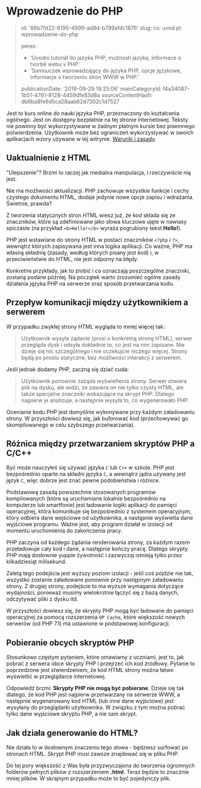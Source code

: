 Wprowadzenie do PHP
===================

> id: '66b7fd22-6195-4999-ad8d-b799afdc1876'
> slug:
> 	cs: uvod
> 	pl: wprowadzenie-do-php
> 
> perex:
> 	- 'Úvodní tutoriál do jazyka PHP, možnosti jazyka, informace o tvorbě webu v PHP.'
> 	- 'Samouczek wprowadzający do języka PHP, opcje językowe, informacje o tworzeniu stron WWW w PHP.'
> 
> publicationDate: '2019-09-29 19:25:06'
> mainCategoryId: f4a34087-1b51-4761-8128-4459dfe83d8a
> sourceContentHash: db6ba8fe6d5ca28aab62d7302c1d7527

Jest to kurs online do nauki języka PHP, przeznaczony do kształcenia ogólnego. Jest on dostępny bezpłatnie na tej stronie internetowej. Teksty nie powinny być wykorzystywane w żadnym płatnym kursie bez pisemnego potwierdzenia. Użytkownik może bez ograniczeń wykorzystywać w swoich aplikacjach wzory używane w tej witrynie. [Warunki i zasady](https://baraja.cz/vseobecne-obchodni-podminky).

Uaktualnienie z HTML
--------------

"Ulepszenie"? Brzmi to raczej jak medialna manipulacja, i rzeczywiście nią jest.

Nie ma możliwości aktualizacji. PHP zachowuje wszystkie funkcje i cechy czystego dokumentu HTML, dodaje jedynie nowe opcje zapisu i wdrażania. Świetnie, prawda?

Z tworzenia statycznych stron HTML wiesz już, że kod składa się ze znaczników, które są zdefiniowane jako słowa kluczowe ujęte w nawiasy spiczaste (na przykład `<b>Hello!</b>` wyraża pogrubiony tekst **Hello!**).

PHP jest wstawiane do strony HTML w postaci znaczników `<?php` i `?>`, wewnątrz których zapisywana jest inna logika aplikacji. Co ważne, PHP ma własną składnię (zasady, według których pisany jest kod) i, w przeciwieństwie do HTML, nie jest odporny na błędy.

Konkretne przykłady, jak to zrobić i co oznaczają poszczególne znaczniki, zostaną podane później. Na początek warto zrozumieć ogólne zasady działania języka PHP na serwerze oraz sposób przetwarzania kodu.

Przepływ komunikacji między użytkownikiem a serwerem
---------------------------------------

W przypadku zwykłej strony HTML wygląda to mniej więcej tak:

> Użytkownik wysyła żądanie (prosi o konkretną stronę HTML), serwer przegląda dysk i odsyła dokładnie to, co jest na nim zapisane. Nie dzieje się nic szczególnego i nie oczekujcie niczego więcej. Strony będą po prostu statyczne, bez możliwości interakcji z serwerem.

Jeśli jednak dodamy PHP, zaczną się dziać cuda:

> Użytkownik ponownie zażąda wyświetlenia strony. Serwer otwiera plik na dysku, ale widzi, że zawiera on nie tylko czysty HTML, ale także specjalne znaczniki wskazujące na skrypt PHP. Dlatego najpierw je analizuje, a następnie wysyła to, co wygenerowało PHP.

Ocenianie kodu PHP jest domyślnie wykonywane przy każdym załadowaniu strony. W przyszłości dowiesz się, jak buforować kod (przechowywać go skompilowanego w celu szybszego przetwarzania).

Różnica między przetwarzaniem skryptów PHP a C/C++
------------------------------------------

Być może nauczyłeś się używać języka `C` lub `C++` w szkole. PHP jest bezpośrednio oparte na składni języka `C`, a wewnątrz jądra używany jest język `C`, więc dobrze jest znać pewne podobieństwa i różnice.

Podstawową zasadą powszechnie stosowanych programów kompilowanych (które są uruchamiane lokalnie bezpośrednio na komputerze lub smartfonie) jest ładowanie logiki aplikacji do pamięci operacyjnej, która komunikuje się bezpośrednio z systemem operacyjnym, który odbiera dane wejściowe od użytkownika, a następnie wyświetla dane wyjściowe programu. Ważne jest, aby program działał w izolacji od momentu uruchomienia do zakończenia pracy.

PHP zaczyna od każdego żądania renderowania strony, za każdym razem przeładowuje cały kod i dane, a następnie kończy pracę. Dlatego skrypty PHP mają dosłownie yuppie żywotność i zazwyczaj istnieją tylko przez kilkadziesiąt milisekund.

Zaletą tego podejścia jest wyższy poziom izolacji - jeśli coś pójdzie nie tak, wszystko zostanie załadowane ponownie przy następnym załadowaniu strony. Z drugiej strony, podejście to ma wyższe wymagania dotyczące wydajności, ponieważ musimy wielokrotnie łączyć się z bazą danych, odczytywać pliki z dysku itd.

W przyszłości dowiesz się, że skrypty PHP mogą być ładowane do pamięci operacyjnej za pomocą rozszerzenia `OP Cache`, które większość nowych serwerów (od PHP 7.1) ma ustawione w podstawowej konfiguracji.

Pobieranie obcych skryptów PHP
--------------------------

Stosunkowo częstym pytaniem, które omawiamy z uczniami, jest to, jak pobrać z serwera obce skrypty PHP i przejrzeć ich kod źródłowy. Pytanie to poprzedzone jest stwierdzeniem, że kod HTML strony można łatwo wyświetlić w przeglądarce internetowej.

Odpowiedź brzmi: **Skrypty PHP nie mogą być pobierane**. Dzieje się tak dlatego, że kod PHP jest najpierw przetwarzany na serwerze WWW, a następnie wygenerowany kod HTML (lub inne dane wyjściowe) jest wysyłany do przeglądarki użytkownika. W związku z tym można pobrać tylko dane wyjściowe skryptu PHP, a nie sam skrypt.

Jak działa generowanie do HTML?
---------------------------------

Nie działa to w dosłownym znaczeniu tego słowa - będziesz surfować po stronach HTML. Skrypt PHP musi zawsze znajdować się w pliku PHP.

Do tej pory większość z Was była przyzwyczajona do tworzenia ogromnych folderów pełnych plików z rozszerzeniem **.html**. Teraz będzie to znacznie mniej plików. W skrajnym przypadku może to być pojedynczy plik.
